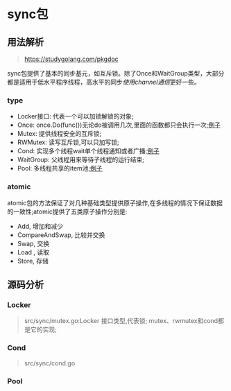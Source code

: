 # sync包
## 用法解析
> https://studygolang.com/pkgdoc

sync包提供了基本的同步基元，如互斥锁。除了Once和WaitGroup类型，大部分都是适用于低水平程序线程，高水平的同步*使用channel通信*更好一些。

### type
- Locker接口: 代表一个可以加锁解锁的对象;
- Once: once.Do(func())无论do被调用几次,里面的函数都只会执行一次;[例子](./once/once.go)
- Mutex: 提供线程安全的互斥锁;
- RWMutex: 读写互斥锁,可以只加写锁;
- Cond: 实现多个线程wait单个线程通知或者广播;[例子](./cond/simple/simple.go)
- WaitGroup: 父线程用来等待子线程的运行结束;
- Pool: 多线程共享的item池;[例子](./pool/simple/simple.go)


### atomic
atomic包的方法保证了对几种基础类型提供原子操作,在多线程的情况下保证数据的一致性;atomic提供了五类原子操作分别是:
- Add, 增加和减少
- CompareAndSwap, 比较并交换
- Swap, 交换
- Load , 读取
- Store, 存储


## 源码分析
### Locker
> src/sync/mutex.go:Locker
接口类型,代表锁; mutex、rwmutex和cond都是它的实现;


### Cond
> src/sync/cond.go


### Pool 



